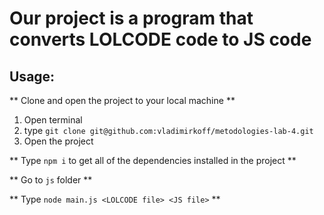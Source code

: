 # Our project is a program that converts LOLCODE code to JS code

## Usage:

** Clone and open the project to your local machine **

1. Open terminal
2. type `git clone git@github.com:vladimirkoff/metodologies-lab-4.git`
3. Open the project

** Type `npm i` to get all of the dependencies installed in the project **

** Go to `js` folder ** 

** Type `node main.js <LOLCODE file> <JS file>` **

